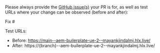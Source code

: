Please always provide the [GitHub issue(s)](../issues) your PR is for, as well as test URLs where your change can be observed (before and after):

Fix #<gh-issue-id>

Test URLs:
- Before: https://main--aem-builerplate-ue-2--mayankjindalmj.hlx.live/
- After: https://{branch}--aem-builerplate-ue-2--mayankjindalmj.hlx.live/
